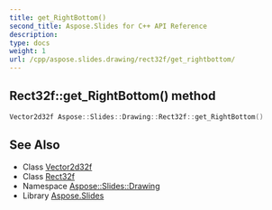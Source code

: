 ```yaml
---
title: get_RightBottom()
second_title: Aspose.Slides for C++ API Reference
description: 
type: docs
weight: 1
url: /cpp/aspose.slides.drawing/rect32f/get_rightbottom/
---
```

## Rect32f::get_RightBottom() method




```cpp
Vector2d32f Aspose::Slides::Drawing::Rect32f::get_RightBottom()
```

## See Also

* Class [Vector2d32f](../vector2d32f/)
* Class [Rect32f](./)
* Namespace [Aspose::Slides::Drawing](../)
* Library [Aspose.Slides](../../)